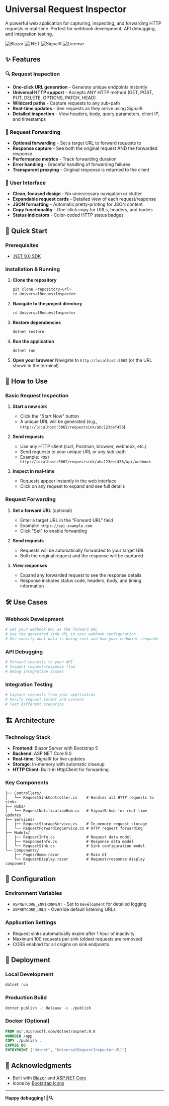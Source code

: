 # Universal Request Inspector

A powerful web application for capturing, inspecting, and forwarding HTTP requests in real-time. Perfect for webhook development, API debugging, and integration testing.

![Blazor](https://img.shields.io/badge/Blazor-512BD4?style=flat&logo=blazor&logoColor=white)
![.NET](https://img.shields.io/badge/.NET-9.0-512BD4?style=flat&logo=dotnet&logoColor=white)
![SignalR](https://img.shields.io/badge/SignalR-Real--time-blue?style=flat)
![License](https://img.shields.io/badge/License-MIT-green?style=flat)

## ✨ Features

### 🔍 **Request Inspection**
- **One-click URL generation** - Generate unique endpoints instantly
- **Universal HTTP support** - Accepts ANY HTTP method (GET, POST, PUT, DELETE, OPTIONS, PATCH, HEAD)
- **Wildcard paths** - Capture requests to any sub-path
- **Real-time updates** - See requests as they arrive using SignalR
- **Detailed inspection** - View headers, body, query parameters, client IP, and timestamps

### 🔄 **Request Forwarding**
- **Optional forwarding** - Set a target URL to forward requests to
- **Response capture** - See both the original request AND the forwarded response
- **Performance metrics** - Track forwarding duration
- **Error handling** - Graceful handling of forwarding failures
- **Transparent proxying** - Original response is returned to the client

### 🎨 **User Interface**
- **Clean, focused design** - No unnecessary navigation or clutter
- **Expandable request cards** - Detailed view of each request/response
- **JSON formatting** - Automatic pretty-printing for JSON content
- **Copy functionality** - One-click copy for URLs, headers, and bodies
- **Status indicators** - Color-coded HTTP status badges

## 🚀 Quick Start

### Prerequisites
- [.NET 9.0 SDK](https://dotnet.microsoft.com/download/dotnet/9.0)

### Installation & Running

1. **Clone the repository**
   ```bash
   git clone <repository-url>
   cd UniversalRequestInspector
   ```

2. **Navigate to the project directory**
   ```bash
   cd UniversalRequestInspector
   ```

3. **Restore dependencies**
   ```bash
   dotnet restore
   ```

4. **Run the application**
   ```bash
   dotnet run
   ```

5. **Open your browser**
   Navigate to `http://localhost:5062` (or the URL shown in the terminal)

## 📖 How to Use

### Basic Request Inspection

1. **Start a new sink**
   - Click the "Start Now" button
   - A unique URL will be generated (e.g., `http://localhost:5062/requestsink/abc123def456`)

2. **Send requests**
   - Use any HTTP client (curl, Postman, browser, webhook, etc.)
   - Send requests to your unique URL or any sub-path
   - Example: `POST http://localhost:5062/requestsink/abc123def456/api/webhook`

3. **Inspect in real-time**
   - Requests appear instantly in the web interface
   - Click on any request to expand and see full details

### Request Forwarding

1. **Set a forward URL** (optional)
   - Enter a target URL in the "Forward URL" field
   - Example: `https://api.example.com`
   - Click "Set" to enable forwarding

2. **Send requests**
   - Requests will be automatically forwarded to your target URL
   - Both the original request and the response will be captured

3. **View responses**
   - Expand any forwarded request to see the response details
   - Response includes status code, headers, body, and timing information

## 🛠️ Use Cases

### Webhook Development
```bash
# Set your webhook URL as the forward URL
# Use the generated sink URL in your webhook configuration
# See exactly what data is being sent and how your endpoint responds
```

### API Debugging
```bash
# Forward requests to your API
# Inspect request/response flow
# Debug integration issues
```

### Integration Testing
```bash
# Capture requests from your application
# Verify request format and content
# Test different scenarios
```

## 🏗️ Architecture

### Technology Stack
- **Frontend**: Blazor Server with Bootstrap 5
- **Backend**: ASP.NET Core 9.0
- **Real-time**: SignalR for live updates
- **Storage**: In-memory with automatic cleanup
- **HTTP Client**: Built-in HttpClient for forwarding

### Key Components

```
├── Controllers/
│   └── RequestSinkController.cs    # Handles all HTTP requests to sinks
├── Hubs/
│   └── RequestNotificationHub.cs   # SignalR hub for real-time updates
├── Services/
│   ├── RequestStorageService.cs    # In-memory request storage
│   └── RequestForwardingService.cs # HTTP request forwarding
├── Models/
│   ├── RequestInfo.cs              # Request data model
│   ├── ResponseInfo.cs             # Response data model
│   └── RequestSink.cs              # Sink configuration model
└── Components/
    ├── Pages/Home.razor            # Main UI
    └── RequestDisplay.razor        # Request/response display component
```

## 🔧 Configuration

### Environment Variables
- `ASPNETCORE_ENVIRONMENT` - Set to `Development` for detailed logging
- `ASPNETCORE_URLS` - Override default listening URLs

### Application Settings
- Request sinks automatically expire after 1 hour of inactivity
- Maximum 100 requests per sink (oldest requests are removed)
- CORS enabled for all origins on sink endpoints

## 🚀 Deployment

### Local Development
```bash
dotnet run
```

### Production Build
```bash
dotnet publish -c Release -o ./publish
```

### Docker (Optional)
```dockerfile
FROM mcr.microsoft.com/dotnet/aspnet:9.0
WORKDIR /app
COPY ./publish .
EXPOSE 80
ENTRYPOINT ["dotnet", "UniversalRequestInspector.dll"]
```


## 🙏 Acknowledgments

- Built with [Blazor](https://blazor.net/) and [ASP.NET Core](https://docs.microsoft.com/en-us/aspnet/core/)
- Icons by [Bootstrap Icons](https://icons.getbootstrap.com/)

---

**Happy debugging! 🐛🔍**